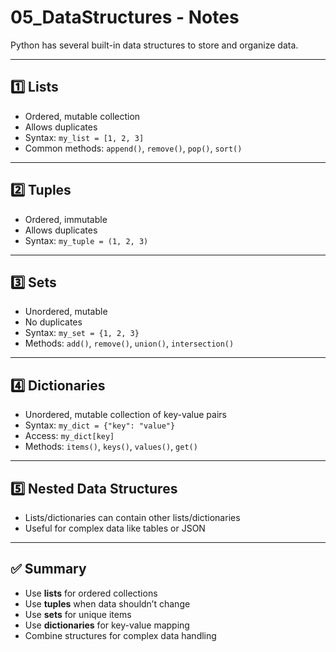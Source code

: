 # 05_DataStructures - Notes

Python has several built-in data structures to store and organize data.

---

## 1️⃣ Lists
- Ordered, mutable collection
- Allows duplicates
- Syntax: `my_list = [1, 2, 3]`
- Common methods: `append()`, `remove()`, `pop()`, `sort()`

---

## 2️⃣ Tuples
- Ordered, immutable
- Allows duplicates
- Syntax: `my_tuple = (1, 2, 3)`

---

## 3️⃣ Sets
- Unordered, mutable
- No duplicates
- Syntax: `my_set = {1, 2, 3}`
- Methods: `add()`, `remove()`, `union()`, `intersection()`

---

## 4️⃣ Dictionaries
- Unordered, mutable collection of key-value pairs
- Syntax: `my_dict = {"key": "value"}`
- Access: `my_dict[key]`
- Methods: `items()`, `keys()`, `values()`, `get()`

---

## 5️⃣ Nested Data Structures
- Lists/dictionaries can contain other lists/dictionaries
- Useful for complex data like tables or JSON

---

## ✅ Summary
- Use **lists** for ordered collections
- Use **tuples** when data shouldn’t change
- Use **sets** for unique items
- Use **dictionaries** for key-value mapping
- Combine structures for complex data handling
